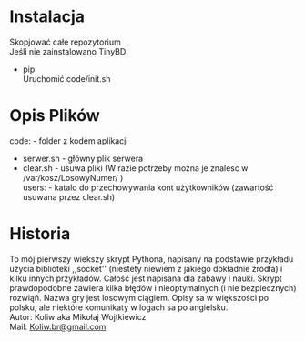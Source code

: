 
# Instalacja  
Skopjować całe repozytorium<br>
Jeśli nie zainstalowano TinyBD:<br>
  * pip <br>
Uruchomić code/init.sh<br>
# Opis Plików
code:         - folder z kodem aplikacji<br>
 * serwer.sh - główny plik serwera
 * clear.sh - usuwa pliki (W razie potrzeby można je znalesc w /var/kosz/LosowyNumer/ ) <br>
 users:      - katalo do przechowywania kont użytkowników (zawartość usuwana przez clear.sh)    <br>


# Historia
To mój pierwszy wiekszy skrypt Pythona, napisany na podstawie przykładu użycia biblioteki ,,socket''
(niestety niewiem z jakiego dokładnie źródła) i kilku innych przykładów. 
Całość jest napisana dla zabawy i nauki. Skrypt prawdopodobne zawiera kilka błędów i nieoptymalnych (i nie bezpiecznych) rozwiąń.
Nazwa gry jest losowym ciągiem. Opisy sa w większości po polsku, ale niektóre komunikaty w logach sa po angielsku.<br>
Autor: Koliw aka Mikołaj Wojtkiewicz<br>
Mail: Koliw.br@gmail.com                                                          
 
 
